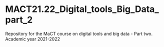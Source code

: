 # MACT21.22_Digital_tools_Big_Data_part_2
Repository for the MaCT course on digital tools and big data - Part two. Academic year 2021-2022
